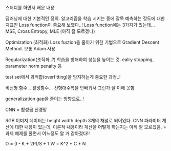 스터디를 하면서 배운 내용

딥러닝에 대한 기본적인 정의.
알고리즘을 학습 시키는 중에 잘목 예측하는 정도에 대한 지표인 Loss function이 중요해 보였다..!
Loss function에는 3가지가 있는데... MSE, Cross Entropy, MLE (아직 잘 모르겠다)

Optimization (최적화)
Loss fuction을 줄이기 위한 기법으로 Gradient Descent Method. 보통 Adam 사용

Regularization(조직화..?)
학습을 방해하여 성능을 높이는 것. ealry stopping, parameter norm penalty 등

test set에서 과적합(overfitting)을 방지하는게 중요한 과정..!

비선형 함수... 활성함수... 선형대수학을 안배워서 그런가 잘 이해 못함

generalization gap을 줄이는 방향으로..!

CNN = 합성곱 신경망

RGB 이미지 데이터는 height width depth 3개의 채널로 되어있다.
CNN 파라미터 계산에 대한 내용이 있는데, 이론적 내용이라 계산을 어떻게 하는지는 아직 잘 모르겠음.
= 과제 예제를 풀면서 어느정도 알 거 같아졌다!!

O = (I - K + 2P)/S + 1
W = K^2 * C * N